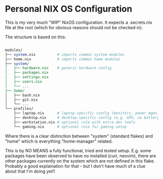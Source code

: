 # Personal NIX OS Configuration

This is my very much "WIP" NixOS configuration. It expects a .secrets.nix file at the root (which for obvious reasons should not be checked in).

The structure is based on this:

```perl

modules/
├── system.nix          # imports common system modules
├── home.nix            # imports common home modules
├── system/
│   ├── hardware.nix    # generic hardware config
│   ├── packages.nix
│   ├── settings.nix
│   ├── users.nix
│   └── ...
├── home/
│   ├── bash.nix
│   ├── git.nix
│   └── ...
└── profiles/
    ├── laptop.nix      # laptop-specific config (monitors, power mgmt)
    ├── desktop.nix     # desktop-specific config (e.g. GPU, no battery stuff)
    ├── workstation.nix # optional role with extra dev tools
    └── gaming.nix      # optional role for gaming setup

```

Where there is a clear distinction between "system" (standard flakes) and "home" which is everything "home-manager" related.

This is by NO MEANS a fully functional, tried and tested setup. E.g. some packages have been observed to have no installed (curl, neovim), there are other packages currently on the system which are not defined in this flake. Probably a good explaination for that - but I don't have much of a clue about that I'm doing yet!!
